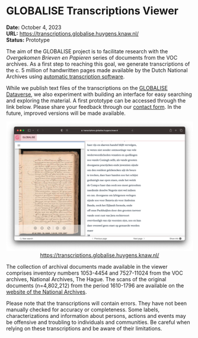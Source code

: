# GLOBALISE Transcriptions Viewer

**Date:** October 4, 2023  
**URL:** https://transcriptions.globalise.huygens.knaw.nl/  
**Status:** Prototype  

The aim of the GLOBALISE project is to facilitate research with the _Overgekomen Brieven en Papieren_ series of documents from the VOC archives. As a first step to reaching this goal, we generate transcriptions of the c. 5 million of handwritten pages made available by the Dutch National Archives using [automatic transcription software](https://github.com/knaw-huc/loghi). 

While we publish text files of the transcriptions on the [GLOBALISE Dataverse](https://datasets.iisg.amsterdam/dataverse/globalise), we also experiment with building an interface for easy searching and exploring the material. A first prototype can be accessed through the link below. Please share your feedback through our [contact form](https://globalise.huygens.knaw.nl/contact-us/). In the future, improved versions will be made available.

<p style="text-align: center;"><a href="https://transcriptions.globalise.huygens.knaw.nl/" target="_blank"><img src="/static/img/htr-viewer-transcriptions-screenshot.png" alt="GLOBALISE Transcriptions Viewer"><br>
https://transcriptions.globalise.huygens.knaw.nl/</a></p>

The collection of archival documents made available in the viewer comprises inventory numbers 1053-4454 and 7527-11024 from the VOC archives, National Archives, The Hague. The scans of the original documents (n=4,802,212) from the period 1610-1796 are available on the [website of the National Archives](https://www.nationaalarchief.nl/onderzoeken/archief/1.04.02/).

Please note that the transcriptions will contain errors. They have not been manually checked for accuracy or completeness. Some labels, characterizations and information about persons, actions and events may be offensive and troubling to individuals and communities. Be careful when relying on these transcriptions and be aware of their limitations.